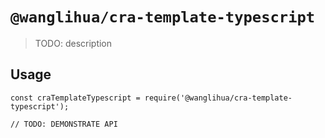 # `@wanglihua/cra-template-typescript`

> TODO: description

## Usage

```
const craTemplateTypescript = require('@wanglihua/cra-template-typescript');

// TODO: DEMONSTRATE API
```
